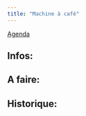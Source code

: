 ```yaml
---
title: "Machine à café"
---
```


[Agenda](notes/AgendaMaJournee.md) 
## Infos:

## A faire: 

## Historique: